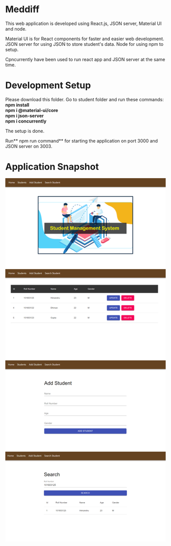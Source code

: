 # Meddiff

This web application is developed using React.js, JSON server, Material UI and node.

Material UI is for React components for faster and easier web development.
JSON server for using JSON  to store student's data.
Node for using npm to setup.

Cpncurrently have been used to run react app and JSON server at the same time.

# Development Setup
Please download this folder.
Go to student folder and run these commands: <br>
 **npm install** <br>
 **npm i @material-ui/core** <br>
 **npm i json-server** <br>
 **npm i concurrently** <br>

The setup is done.

Run** npm run command** for starting the application on port 3000 and JSON server on 3003.

# Application Snapshot

![](App_Front.PNG)
![](Students.PNG)
![](Add_Student.PNG)
![](Search_Student.PNG)
